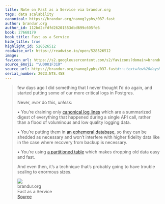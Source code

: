 ```yaml
---
title: Note on Fast as a Service via brandur.org
tags: data scalability
canonical: https://brandur.org/nanoglyphs/037-fast
author: brandur.org
author_id: 112bd2cfdfd26201553dbd699c605fe6
book: 27668179
book_title: Fast as a Service
hide_title: true
highlight_id: 528526512
readwise_url: https://readwise.io/open/528526512
image:
favicon_url: https://s2.googleusercontent.com/s2/favicons?domain=brandur.org
source_emoji: "\U0001F310"
source_url: https://brandur.org/nanoglyphs/037-fast#:~:text=few%20days%20ago,to%20enormous%20sizes.
serial_number: 2023.NTS.458
---
```

> few days ago I did something that I never thought I’d do again, and started putting some of our more critical logs in Postgres.
> 
> Never, *ever* do this, *unless*:
> 
> •   You’re draining only [canonical log lines](https://stripe.com/blog/canonical-log-lines) which are a summarized digest of everything that happened during a single API call, rather than a flood of voluminous and low quality logging data.
>     
> •   You’re putting them in [an ephemeral database](https://brandur.org/fragments/ephemeral-db), so they can be shedded as necessary and won’t interfere with higher fidelity data like in the case where recovery from backup is necessary.
>     
> •   You’re using [a partitioned table](https://brandur.org/fragments/postgres-partitioning-2022) which makes dropping old data easy and fast.
>     
> 
> And even then, it’s a technique that’s probably going to have trouble scaling to enormous sizes.
> <div class="quoteback-footer"><div class="quoteback-avatar"><img class="mini-favicon" src="https://s2.googleusercontent.com/s2/favicons?domain=brandur.org"></div><div class="quoteback-metadata"><div class="metadata-inner"><span style="display:none">FROM:</span><div aria-label="brandur.org" class="quoteback-author"> brandur.org</div><div aria-label="Fast as a Service" class="quoteback-title"> Fast as a Service</div></div></div><div class="quoteback-backlink"><a target="_blank" aria-label="go to the full text of this quotation" rel="noopener" href="https://brandur.org/nanoglyphs/037-fast#:~:text=few%20days%20ago,to%20enormous%20sizes." class="quoteback-arrow"> Source</a></div></div>